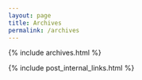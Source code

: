 ```yaml
---
layout: page
title: Archives
permalink: /archives
---
```


{% include archives.html %}

{% include post_internal_links.html %}